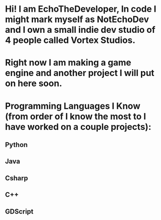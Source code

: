 # Hi! I am EchoTheDeveloper, In code I might mark myself as NotEchoDev and I own a small indie dev studio of 4 people called Vortex Studios.

# Right now I am making a game engine and another project I will put on here soon.

# Programming Languages I Know (from order of I know the most to I have worked on a couple projects):

## Python
## Java
## Csharp
## C++
## GDScript
